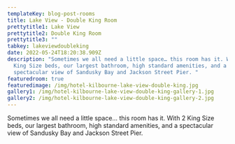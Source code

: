 ```yaml
---
templateKey: blog-post-rooms
title: Lake View - Double King Room
prettytitle1: Lake View
prettytitle2: Double King Room
prettytitle3: ""
tabkey: lakeviewdoubleking
date: 2022-05-24T18:20:38.909Z
description: "Sometimes we all need a little space… this room has it. With 2
  King Size beds, our largest bathroom, high standard amenities, and a
  spectacular view of Sandusky Bay and Jackson Street Pier. "
featuredroom: true
featuredimage: /img/hotel-kilbourne-lake-view-double-king.jpg
gallery1: /img/hotel-kilbourne-lake-view-double-king-gallery-1.jpg
gallery2: /img/hotel-kilbourne-lake-view-double-king-gallery-2.jpg
---
```

Sometimes we all need a little space… this room has it. With 2 King Size beds, our largest bathroom, high standard amenities, and a spectacular view of Sandusky Bay and Jackson Street Pier.